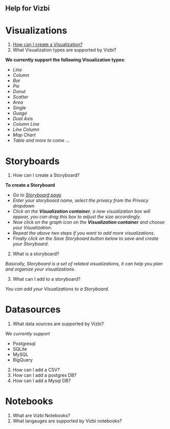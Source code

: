 Help for Vizbi
-----------------


Visualizations
=================

1. [How can I create a Visualization?](http://help.vizbi.com/create_new_visualization.html)      
2. What Visualization types are supported by Vizbi?

  **We currently support the following Visualization types**: 
  
  - *Line*
  - *Column*
  - *Bar*
  - *Pie*
  - *Donut*
  - *Scatter*
  - *Area*
  - *Single*
  - *Guage*
  - *Dual Axis*
  - *Column Line*
  - *Line Column*
  - *Map Chart*
  - *Table*
  *and more to come* ...


Storyboards
=================

1. How can I create a Storyboard?

  **To create a Storyboard**

  - *Go to [Storyboard page](http://app.vizbi.com/#!/create-storyboard)*
  - *Enter your storyboard name, select the privacy from the Privacy dropdown*
  - *Click on the **Visualization container**, a new visualization box will appear, you can drag this box to adjust the size accordingly*.
  - *Now click on the graph icon on the **Visualization container** and choose your Visualization*.
  - *Repeat the above two steps if you want to add more visualizations*.
  - *Finally click on the Save Storyboard button below to save and create your Storyboard*.
 
2. What is a storyboard?

  *Basically, Storyboard is a set of related visualizations, it can help you plan and organize your visualizations*.
  
3. What can I add to a storyboard?

  *You can add your Visualizations to a Storyboard*.


Datasources
============

1. What data sources are supported by Vizbi?

  *We currently support*
  
  - Postgresql
  - SQLite
  - MySQL
  - BigQuery
  
2. How can I add a CSV?
3. How can I add a postgres DB?
4. How can I add a Mysql DB?

Notebooks
============

1. What are Vizbi Notebooks?
2. What langauges are supported by Vizbi notebooks?
